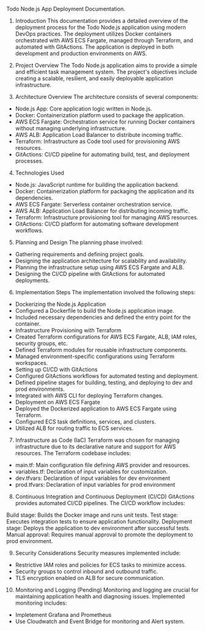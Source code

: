 Todo Node.js App Deployment Documentation.
1. Introduction
This documentation provides a detailed overview of the deployment process for the Todo Node.js application using modern DevOps practices. The deployment utilizes Docker containers orchestrated with AWS ECS Fargate, managed through Terraform, and automated with GitActions. The application is deployed in both development and production environments on AWS.

2. Project Overview
The Todo Node.js application aims to provide a simple and efficient task management system. The project's objectives include creating a scalable, resilient, and easily deployable application infrastructure.

3. Architecture Overview
The architecture consists of several components:

- Node.js App: Core application logic written in Node.js.
- Docker: Containerization platform used to package the application.
- AWS ECS Fargate: Orchestration service for running Docker containers without managing underlying infrastructure.
- AWS ALB: Application Load Balancer to distribute incoming traffic.
- Terraform: Infrastructure as Code tool used for provisioning AWS resources.
- GitActions: CI/CD pipeline for automating build, test, and deployment processes.

4. Technologies Used
- Node.js: JavaScript runtime for building the application backend.
- Docker: Containerization platform for packaging the application and its dependencies.
- AWS ECS Fargate: Serverless container orchestration service.
- AWS ALB: Application Load Balancer for distributing incoming traffic.
- Terraform: Infrastructure provisioning tool for managing AWS resources.
- GitActions: CI/CD platform for automating software development workflows.

5. Planning and Design
The planning phase involved:

- Gathering requirements and defining project goals.
- Designing the application architecture for scalability and availability.
- Planning the infrastructure setup using AWS ECS Fargate and ALB.
- Designing the CI/CD pipeline with GitActions for automated deployments.

6. Implementation Steps
The implementation involved the following steps:

- Dockerizing the Node.js Application
- Configured a Dockerfile to build the Node.js application image.
- Included necessary dependencies and defined the entry point for the container.
- Infrastructure Provisioning with Terraform
- Created Terraform configurations for AWS ECS Fargate, ALB, IAM roles, security groups, etc.
- Defined Terraform modules for reusable infrastructure components.
- Managed environment-specific configurations using Terraform workspaces.
- Setting up CI/CD with GitActions
- Configured GitActions workflows for automated testing and deployment.
- Defined pipeline stages for building, testing, and deploying to dev and prod environments.
- Integrated with AWS CLI for deploying Terraform changes.
- Deployment on AWS ECS Fargate
- Deployed the Dockerized application to AWS ECS Fargate using Terraform.
- Configured ECS task definitions, services, and clusters.
- Utilized ALB for routing traffic to ECS services.

7. Infrastructure as Code (IaC)
Terraform was chosen for managing infrastructure due to its declarative nature and support for AWS resources. The Terraform codebase includes:

- main.tf: Main configuration file defining AWS provider and resources.
- variables.tf: Declaration of input variables for customization.
- dev.tfvars: Declaration of input variables for dev environment
- prod.tfvars: Declaration of input variables for prod environment

8. Continuous Integration and Continuous Deployment (CI/CD)
GitActions provides automated CI/CD pipelines. The CI/CD workflow includes:

Build stage: Builds the Docker image and runs unit tests.
Test stage: Executes integration tests to ensure application functionality.
Deployment stage: Deploys the application to dev environment after successful tests.
Manual approval: Requires manual approval to promote the deployment to prod environment.

9. Security Considerations
Security measures implemented include:

- Restrictive IAM roles and policies for ECS tasks to minimize access.
- Security groups to control inbound and outbound traffic.
- TLS encryption enabled on ALB for secure communication.

10. Monitoring and Logging (Pending)
Monitoring and logging are crucial for maintaining application health and diagnosing issues. Implemented monitoring includes:
- Impletement Grafana and Prometheus 
- Use Cloudwatch and Event Bridge for monitoring and Alert system.
